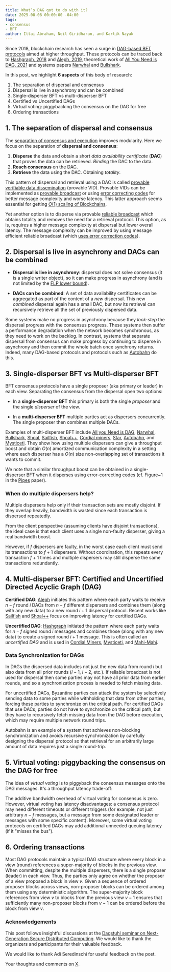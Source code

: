 ```yaml
---
title: What’s DAG got to do with it?
date: 2025-08-08 00:00:00 -04:00
tags:
- consensus
- BFT
author: Ittai Abraham, Neil Giridharan, and Kartik Nayak
---
```


Since 2018, blockchain research has seen a surge in [DAG-based BFT protocols](https://decentralizedthoughts.github.io/2022-06-28-DAG-meets-BFT/) aimed at higher throughput. These protocols can be traced back to [Hashgraph, 2018](https://files.hedera.com/hh_whitepaper_v2.2-20230918.pdf?) and [Aleph, 2019](https://arxiv.org/abs/1908.05156), theoretical work of [All You Need is DAG, 2021](https://arxiv.org/abs/2102.08325) and systems papers [Narwhal](https://arxiv.org/abs/2105.11827) and [Bullshark](https://arxiv.org/abs/2201.05677).


In this post, we highlight **6 aspects** of this body of research:

1. The separation of dispersal and consensus
2. Dispersal is live in asynchrony and can be combined
3. Single-disperser BFT vs multi-disperser BFT
4. Certified vs Uncertified DAGs
5. Virtual voting: piggybacking the consensus on the DAG for free
6. Ordering transactions

## 1. The separation of dispersal and consensus


The [separation of consensus and execution](https://www.cs.rochester.edu/meetings/sosp2003/papers/p195-yin.pdf) improves modularity. Here we focus on the separation of **dispersal and consensus**: 

1. **Disperse** the data and obtain a short *data availability certificate* (**DAC**) that proves the data can be retrieved. *Binding* the DAC to the data.
2. **Reach consensus** on the DAC. 
3. **Retrieve** the data using the DAC. Obtaining *totality*.



This pattern of dispersal and retrieval using a DAC is called [provable verifiable data dissemination](https://decentralizedthoughts.github.io/2024-08-08-vid/) (provable VID). 
Provable VIDs can be implemented as [provable broadcast](https://decentralizedthoughts.github.io/2022-09-10-provable-broadcast/) or using [error correcting codes](https://eprint.iacr.org/2020/842) for better message complexity and worse latency. This latter approach seems essential for getting [$O(1)$ scaling of Blockchains](https://decentralizedthoughts.github.io/2023-09-30-scaling/).


Yet another option is to disperse via provable [reliable broadcast](https://decentralizedthoughts.github.io/2020-09-19-living-with-asynchrony-brachas-reliable-broadcast/) which obtains totality and removes the need for a retrieval protocol. This option, as is, requires a higher message complexity at dispersal but lower overall latency. The message complexity can be improved by using message efficient reliable broadcast (which [uses error correction codes](https://drops.dagstuhl.de/storage/00lipics/lipics-vol179-disc2020/LIPIcs.DISC.2020.28/LIPIcs.DISC.2020.28.pdf)).



## 2. Dispersal is live in asynchrony and DACs can be combined


* **Dispersal is live in asynchrony**: dispersal does not solve consensus (it is a single writer object), so it can make progress in asynchrony (and is not limited by the [FLP lower bound](https://decentralizedthoughts.github.io/2019-12-15-asynchrony-uncommitted-lower-bound/)).

* **DACs can be combined**: A set of data availability certificates can be aggregated as part of the content of a *new* dispersal. This new *combined* dispersal again has a small DAC, but now its retrieval can recursively retrieve all the set of previously dispersed data.


Some systems make no progress in asynchrony because they *lock-step* the dispersal progress with the consensus progress. These systems then suffer a performance degradation when the network becomes synchronous, as they need to work on the backlog. In contrast, systems that separate dispersal from consensus can make progress by continuing to disperse in asynchrony and then commit the whole batch once synchrony returns. Indeed, many DAG-based protocols and protocols such as [Autobahn](https://arxiv.org/abs/2401.10369) do this.


## 3. Single-disperser BFT vs Multi-disperser BFT

BFT consensus protocols have a single proposer (aka primary or leader) in each view. Separating the consensus from the dispersal open two options:


* In a **single-disperser BFT** this primary is both the single *proposer* and the single *disperser* of the view. 

* In a **multi-disperser BFT** multiple parties act as dispersers concurrently. The single proposer then combines multiple DACs.
 

Examples of multi-disperser BFT include [All you Need is DAG](https://arxiv.org/pdf/2102.08325), [Narwhal](https://arxiv.org/abs/2105.11827), [Bullshark](https://arxiv.org/abs/2201.05677), [Shoal](https://arxiv.org/abs/2306.03058), [Sailfish](https://decentralizedthoughts.github.io/2024-05-23-sailfish/), [Shoal++](https://decentralizedthoughts.github.io/2024-06-12-shoalpp/), [Cordial miners](https://arxiv.org/abs/2205.09174), [Star](https://eprint.iacr.org/2022/625), [Autobahn](https://arxiv.org/abs/2401.10369), and [Mysticeti](https://arxiv.org/pdf/2310.14821). They show how using multiple dispersers can give a throughput boost and obtain $O(n)$ amortized communication complexity in a setting where each disperser has a $O(n)$ size non-overlapping set of transactions it wants to commit.

We note that a similar throughput boost can be obtained in a single-disperser BFT when it disperses using error-correcting codes (cf. Figure~1 in the [Pipes](https://eprint.iacr.org/2025/1116.pdf) paper).

### When do multiple dispersers help?

Multiple dispersers help only if their transaction sets are mostly disjoint. If they overlap heavily, bandwidth is wasted since each transaction is dispersed repeatedly.

From the client perspective (assuming clients have disjoint transactions), the ideal case is that each client uses a single non-faulty disperser, giving a real bandwidth boost.

However, if $f$ dispersers are faulty, in the worst case each client must send its transactions to $f+1$ dispersers. Without coordination, this repeats every transaction $f+1$ times and multiple dispersers may still disperse the same transactions redundantly.


## 4. Multi-disperser BFT: Certified and Uncertified Directed Acyclic Graph (DAG)

**Certified DAG**:  [Aleph](https://arxiv.org/abs/1908.05156) initiates this pattern where each party waits to receive $n-f$ round $i$ DACs from $n-f$ different dispersers and combines them (along with any new data) to a new round $i+1$ dispersal protocol.  Recent works like [Sailfish](https://decentralizedthoughts.github.io/2024-05-23-sailfish/) and [Shoal++](https://decentralizedthoughts.github.io/2024-06-12-shoalpp/) focus on improving latency for certified DAGs.

**Uncertified DAG**: [Hashgraph](https://www.swirlds.com/downloads/SWIRLDS-TR-2016-01.pdf)  initiated the pattern where each party waits for $n-f$ signed round $i$ messages and combines those (along with any new data)  to create a signed round $i+1$ message.  This is often called an *uncertified DAG* and is used in [Cordial Miners](https://arxiv.org/abs/2205.09174), [Mysticeti](https://arxiv.org/pdf/2310.14821), and [Mahi-Mahi](https://arxiv.org/pdf/2410.08670). 


### Data Synchronization for DAGs

In DAGs the dispersed data includes not just the new data from round $i$ but also data from all prior rounds ($i-1$, $i-2$, etc.). If reliable broadcast is not used for dispersal then some parties may not have all prior data from earlier rounds, and so a synchronization process is needed to fetch missing data.

For uncertified DAGs, Byzantine parties can attack the system by selectively sending data to some parties while withholding that data from other parties, forcing these parties to synchronize on the critical path. For certified DAGs that use DACs, parties do not have to synchronize on the critical path, but they have to recursively fetch missing data from the DAG before execution, which may require multiple network round trips.

Autobahn is an example of a system that achieves non-blocking synchronization and avoids recursive synchronization by carefully designing the dispersal protocol so that retrieval for an arbitrarily large amount of data requires just a single round-trip.
 
 


## 5. Virtual voting: piggybacking the consensus on the DAG for free

The idea of *virtual voting* is to piggyback the consensus messages onto the DAG messages. It's a throughput latency trade-off:

The additive bandwidth overhead of virtual voting for consensus is zero. However, virtual voting has latency disadvantages: a consensus protocol may need different timeouts or different triggers (for example, not just arbitrary $n-f$ messages, but a message from some designated leader or messages with some specific content). Moreover, some virtual voting protocols on certified DAGs may add additional unneeded queuing latency (if it "misses the bus"). 


## 6. Ordering transactions

Most DAG protocols maintain a typical DAG structure where every block in a view (round) references a super-majority of blocks in the previous view. When committing, despite the multiple dispersers, there is a single proposer (leader) in each view. Thus, the parties only agree on whether the proposer of a view proposed a block in view $v$. Given a sequence of ordered proposer blocks across views, non-proposer blocks can be ordered among them using any deterministic algorithm. The super-majority block references from view $v$ to blocks from the previous view $v-1$ ensures that sufficiently many  non-proposer blocks from $v-1$ can be ordered before the block from view $v$.


### Acknowledgements

This post follows insightful discussions at the [Dagstuhl seminar on Next-Generation Secure Distributed Computing](https://www.dagstuhl.de/seminars/seminar-calendar/seminar-details/24362). We would like to thank the organizers and participants for their valuable feedback.

We would like to thank Adi Seredinschi for useful feedback on the post.


Your thoughts and comments on [X](https://x.com/ittaia/status/1953865132724912580).
